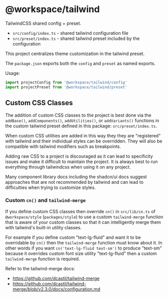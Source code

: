 # @workspace/tailwind

TailwindCSS shared config + preset.

- `src/config/index.ts` - shared tailwind configuration file
- `src/preset/index.ts` - shared tailwind preset included by the configuration

This project centralizes theme customization in the tailwind preset. 

The `package.json` exports both the `config` and `preset` as named exports.

Usage:

```ts
import projectConfig from '@workspace/tailwind/config'
import projectPreset from '@workspace/tailwind/preset'
```

## Custom CSS Classes

The addition of custom CSS classes to the project is best done via the `addBase()`, `addComponents()`, `addUtilities()`, or `addVariants()` functions in the custom tailwind preset defined in this package: `src/preset/index.ts`.

When custom CSS utilities are added in this way they they are "registered" with tailwind and their individual styles can be overridden. They will also be compatible with tailwind modifiers such as breakpoints.

Adding raw CSS to a project is discouraged as it can lead to specificity issues and make it difficult to maintain the project. It is always best to run everything through tailwindcss when using it on any project.

Many component library docs including the shadcn/ui docs suggest approaches that are not recommended by tailwind and can lead to difficulties when trying to customize styles.

### Custom `cn()` and `tailwind-merge`

If you define custom CSS classes then override `cn()` in `src/lib/cn.ts` of `@workspace/style` (`packages/style`) to use a custom `tailwind-merge` function that is aware of your custom classes so that it can intelligently merge them with tailwind's built-in utility classes.

For example if you define custom "text-lg-fluid" and want it to be overridable by `cn()` then the `tailwind-merge` function must know about it. In other words if you want `cn('text-lg-fluid text-sm')` to produce "text-sm" because it overrides custom font size utility "text-lg-fluid" then a custom `tailwind-merge` function is required.

Refer to the tailwind-merge docs:

- https://github.com/dcastil/tailwind-merge
- https://github.com/dcastil/tailwind-merge/blob/v2.3.0/docs/configuration.md
